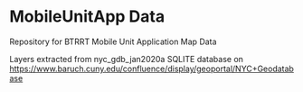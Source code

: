 # MobileUnitApp Data
Repository for BTRRT Mobile Unit Application Map Data

Layers extracted from nyc_gdb_jan2020a SQLITE database on https://www.baruch.cuny.edu/confluence/display/geoportal/NYC+Geodatabase
